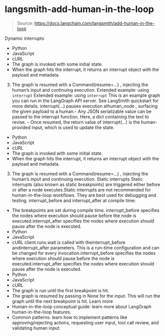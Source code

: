 # langsmith-add-human-in-the-loop

> Source: https://docs.langchain.com/langsmith/add-human-in-the-loop

Dynamic interrupts
- Python
- JavaScript
- cURL
- The graph is invoked with some initial state.
- When the graph hits the interrupt, it returns an interrupt object with the payload and metadata.
3. The graph is resumed with a
Command(resume=...)
, injecting the human’s input and continuing execution.
Extended example: using `interrupt`
Extended example: using `interrupt`
This is an example graph you can run in the LangGraph API server.
See LangSmith quickstart for more details.
interrupt(...)
pauses execution athuman_node
, surfacing the given payload to a human.- Any JSON serializable value can be passed to the
interrupt
function. Here, a dict containing the text to revise. - Once resumed, the return value of
interrupt(...)
is the human-provided input, which is used to update the state.
- Python
- JavaScript
- cURL
- The graph is invoked with some initial state.
- When the graph hits the interrupt, it returns an interrupt object with the payload and metadata.
3. The graph is resumed with a
Command(resume=...)
, injecting the human’s input and continuing execution.
Static interrupts
Static interrupts (also known as static breakpoints) are triggered either before or after a node executes.Static interrupts are not recommended for human-in-the-loop workflows. They are best used for debugging and testing.
interrupt_before
and interrupt_after
at compile time:
- The breakpoints are set during
compile
time. interrupt_before
specifies the nodes where execution should pause before the node is executed.interrupt_after
specifies the nodes where execution should pause after the node is executed.
- Python
- JavaScript
- cURL
client.runs.wait
is called with theinterrupt_before
andinterrupt_after
parameters. This is a run-time configuration and can be changed for every invocation.interrupt_before
specifies the nodes where execution should pause before the node is executed.interrupt_after
specifies the nodes where execution should pause after the node is executed.
- Python
- JavaScript
- cURL
- The graph is run until the first breakpoint is hit.
- The graph is resumed by passing in
None
for the input. This will run the graph until the next breakpoint is hit.
Learn more
- Human-in-the-loop conceptual guide: learn more about LangGraph human-in-the-loop features.
- Common patterns: learn how to implement patterns like approving/rejecting actions, requesting user input, tool call review, and validating human input.